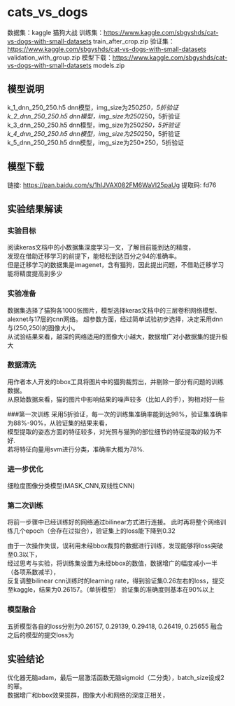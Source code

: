 # cats_vs_dogs

数据集：kaggle 猫狗大战
训练集：https://www.kaggle.com/sbgyshds/cat-vs-dogs-with-small-datasets train_after_crop.zip
验证集：https://www.kaggle.com/sbgyshds/cat-vs-dogs-with-small-datasets validation_with_group.zip
模型下载：https://www.kaggle.com/sbgyshds/cat-vs-dogs-with-small-datasets models.zip

## 模型说明
k_1_dnn_250_250.h5 dnn模型，img_size为250*250，5折验证
k_2_dnn_250_250.h5 dnn模型，img_size为250*250，5折验证
k_3_dnn_250_250.h5 dnn模型，img_size为250*250，5折验证
k_4_dnn_250_250.h5 dnn模型，img_size为250*250，5折验证
k_5_dnn_250_250.h5 dnn模型，img_size为250*250，5折验证

## 模型下载
链接: https://pan.baidu.com/s/1hIJVAX082FM6WaVI25paUg 提取码: fd76

## 实验结果解读

### 实验目标
阅读keras文档中的小数据集深度学习一文，了解目前能到达的精度，  
发现在借助迁移学习的前提下，能轻松到达百分之94的准确率。  
但是迁移学习的数据集是imagenet，含有猫狗，因此提出问题，不借助迁移学习能将精度提高到多少

### 实验准备
数据集选择了猫狗各1000张图片，模型选择keras文档中的三层卷积网络模型、alexnet与17层的cnn网络。
超参数方面，经过简单试验初步选择，决定采用dnn与(250,250)的图像大小。  
从试验结果来看，越深的网络适用的图像大小越大，数据增广对小数据集的提升极大

### 数据清洗
用作者本人开发的bbox工具将图片中的猫狗裁剪出，并剔除一部分有问题的训练数据。  
从原始数据来看，猫的图片中影响结果的噪声较多（比如人的手），狗相对好一些

###第一次训练
采用5折验证，每一次的训练集准确率能到达98%，验证集准确率为88%-90%，从验证集的结果来看，  
模型提取的姿态方面的特征较多，对光照与猫狗的部位细节的特征提取的较为不好.  
若将特征向量用svm进行分类，准确率大概为78%.  

### 进一步优化
细粒度图像分类模型(MASK_CNN,双线性CNN)

### 第二次训练
将前一步骤中已经训练好的网络通过bilinear方式进行连接。
此时再将整个网络训练几个epoch（会存在过拟合），验证集上的loss能下降到0.32  

由于一次操作失误，误利用未经bbox裁剪的数据进行训练，发现能够将loss突破至0.3以下，  
经过思考与实验，将训练集设置为未经bbox的数值，数据增广的幅度减小一半（各项系数减半），  
反复调整bilinear cnn训练时的learning rate，得到验证集0.26左右的loss，提交至kaggle，结果为0.26157。（单折模型）
验证集的准确度则基本在90%以上

### 模型融合
五折模型各自的loss分别为0.26157, 0.29139, 0.29418, 0.26419, 0.25655
融合之后的模型的提交loss为

## 实验结论
优化器无脑adam，最后一层激活函数无脑sigmoid（二分类），batch_size设成2的幂。  
数据增广和bbox效果拔群，图像大小和网络的深度正相关，